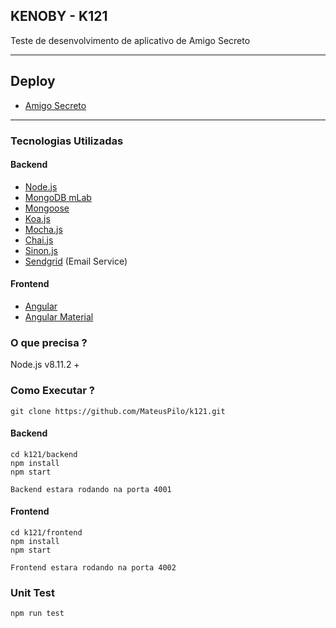 ## KENOBY - K121

Teste de desenvolvimento de aplicativo de Amigo Secreto

---

## Deploy

* [Amigo Secreto](http://178.128.181.253/)

---

### Tecnologias Utilizadas

#### Backend

 * [Node.js](http://nodejs.org)
 * [MongoDB mLab](https://mlab.com/)
 * [Mongoose](http://mongoosejs.com/)
 * [Koa.js](https://koajs.com/)
 * [Mocha.js](https://mochajs.org/)
 * [Chai.js](http://chaijs.com/)
 * [Sinon.js](http://sinonjs.org/)
 * [Sendgrid](https://sendgrid.com/) (Email Service)

#### Frontend

 * [Angular](https://angular.io/)
 * [Angular Material](https://material.angular.io/)

### O que precisa ?

Node.js v8.11.2 +


### Como Executar ?

	git clone https://github.com/MateusPilo/k121.git

#### Backend

    cd k121/backend
    npm install
    npm start

    Backend estara rodando na porta 4001

#### Frontend

    cd k121/frontend
    npm install
    npm start

    Frontend estara rodando na porta 4002

### Unit Test

	npm run test